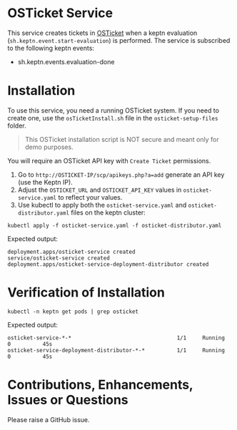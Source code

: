 # OSTicket Service
This service creates tickets in [OSTicket](https://github.com/osTicket/osTicket) when a keptn evaluation (`sh.keptn.event.start-evaluation`) is performed. The service is subscribed to the following keptn events:

* sh.keptn.events.evaluation-done

# Installation
To use this service, you need a running OSTicket system. If you need to create one, use the `osTicketInstall.sh` file in the `osticket-setup-files` folder.

> This OSTicket installation script is NOT secure and meant only for demo purposes.

You will require an OSTicket API key with `Create Ticket` permissions.

1. Go to `http://OSTICKET-IP/scp/apikeys.php?a=add` generate an API key (use the Keptn IP).
2. Adjust the `OSTICKET_URL` and `OSTICKET_API_KEY` values in `osticket-service.yaml` to reflect your values.
3. Use kubectl to apply both the `osticket-service.yaml` and `osticket-distributor.yaml` files on the keptn cluster:

```
kubectl apply -f osticket-service.yaml -f osticket-distributor.yaml
```

Expected output:
```
deployment.apps/osticket-service created
service/osticket-service created
deployment.apps/osticket-service-deployment-distributor created
```

# Verification of Installation
```
kubectl -n keptn get pods | grep osticket
```

Expected output:
```
osticket-service-*-*                                 1/1     Running   0          45s
osticket-service-deployment-distributor-*-*          1/1     Running   0          45s
```

# Contributions, Enhancements, Issues or Questions
Please raise a GitHub issue.
